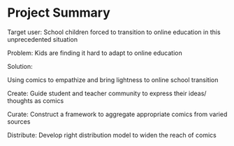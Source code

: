 # Project Summary

Target user: School children forced to transition to online education in this unprecedented situation

Problem: Kids are finding it hard to adapt to online education



Solution:

Using comics to empathize and bring lightness to online school transition

Create: Guide student and teacher community to express their ideas/ thoughts as comics

Curate: Construct a framework to aggregate appropriate comics from varied sources

Distribute: Develop right distribution model to widen the reach of comics
